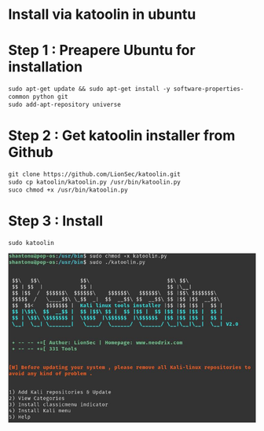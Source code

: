 # Install via katoolin in ubuntu

# Step 1 : Preapere Ubuntu for installation

    sudo apt-get update && sudo apt-get install -y software-properties-common python git
    sudo add-apt-repository universe

# Step 2 : Get katoolin installer from Github

    git clone https://github.com/LionSec/katoolin.git
    sudo cp katoolin/katoolin.py /usr/bin/katoolin.py
    suco chmod +x /usr/bin/katoolin.py
# Step 3 : Install 

    sudo katoolin

![First Menu to choose](katoolin-1.JPG)
